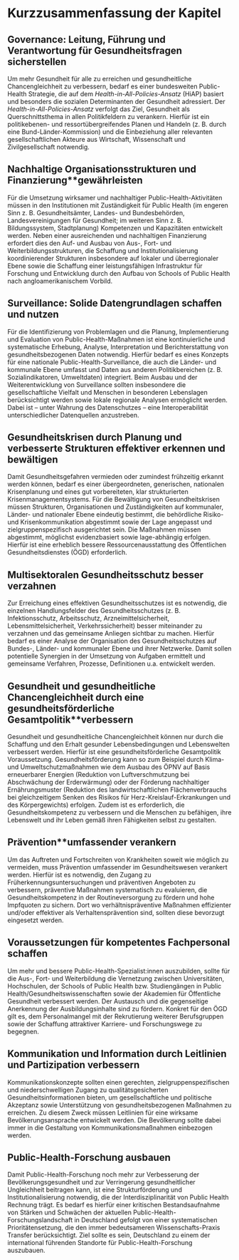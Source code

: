 # Kurzzusammenfassung der Kapitel

Governance: Leitung, Führung und Verantwortung für Gesundheitsfragen sicherstellen
----------------------------------------------------------------------------------

Um mehr Gesundheit für alle zu erreichen und gesundheitliche
Chancengleichheit zu verbessern, bedarf es einer bundesweiten
Public-Health Strategie, die auf dem *Health-in-All-Policies-Ansatz*
(HiAP) basiert und besonders die sozialen Determinanten der Gesundheit
adressiert. Der *Health-in-All-Policies-Ansatz* verfolgt das Ziel,
Gesundheit als Querschnittsthema in allen Politikfeldern zu verankern.
Hierfür ist ein politikebenen- und ressortübergreifendes Planen und
Handeln (z. B. durch eine Bund-Länder-Kommission) und die Einbeziehung
aller relevanten gesellschaftlichen Akteure aus Wirtschaft, Wissenschaft
und Zivilgesellschaft notwendig.

Nachhaltige Organisationsstrukturen und Finanzierung**gewährleisten
-------------------------------------------------------------------

Für die Umsetzung wirksamer und nachhaltiger Public-Health-Aktivitäten
müssen in den Institutionen mit Zuständigkeit für Public Health (im
engeren Sinn z. B. Gesundheitsämter, Landes- und Bundesbehörden,
Landesvereinigungen für Gesundheit; im weiteren Sinn z. B.
Bildungssystem, Stadtplanung) Kompetenzen und Kapazitäten entwickelt
werden. Neben einer ausreichenden und nachhaltigen Finanzierung
erfordert dies den Auf- und Ausbau von Aus-, Fort- und
Weiterbildungsstrukturen, die Schaffung und Institutionalisierung
koordinierender Strukturen insbesondere auf lokaler und überregionaler
Ebene sowie die Schaffung einer leistungsfähigen Infrastruktur für
Forschung und Entwicklung durch den Aufbau von Schools of Public Health
nach angloamerikanischem Vorbild.

Surveillance: Solide Datengrundlagen schaffen und nutzen
--------------------------------------------------------

Für die Identifizierung von Problemlagen und die Planung,
Implementierung und Evaluation von Public-Health-Maßnahmen ist eine
kontinuierliche und systematische Erhebung, Analyse, Interpretation und
Berichterstattung von gesundheitsbezogenen Daten notwendig. Hierfür
bedarf es eines Konzepts für eine nationale Public-Health-Surveillance,
die auch die Länder- und kommunale Ebene umfasst und Daten aus anderen
Politikbereichen (z. B. Sozialindikatoren, Umweltdaten) integriert. Beim
Ausbau und der Weiterentwicklung von Surveillance sollten insbesondere
die gesellschaftliche Vielfalt und Menschen in besonderen Lebenslagen
berücksichtigt werden sowie lokale regionale Analysen ermöglicht werden.
Dabei ist – unter Wahrung des Datenschutzes – eine Interoperabilität
unterschiedlicher Datenquellen anzustreben.

Gesundheitskrisen durch Planung und verbesserte Strukturen effektiver erkennen und bewältigen
---------------------------------------------------------------------------------------------

Damit Gesundheitsgefahren vermieden oder zumindest frühzeitig erkannt
werden können, bedarf es einer übergeordneten, generischen, nationalen
Krisenplanung und eines gut vorbereiteten, klar strukturierten
Krisenmanagementsystems. Für die Bewältigung von Gesundheitskrisen
müssen Strukturen, Organisationen und Zuständigkeiten auf kommunaler,
Länder- und nationaler Ebene eindeutig bestimmt, die behördliche Risiko-
und Krisenkommunikation abgestimmt sowie der Lage angepasst und
zielgruppenspezifisch ausgerichtet sein. Die Maßnahmen müssen
abgestimmt, möglichst evidenzbasiert sowie lage-abhängig erfolgen.
Hierfür ist eine erheblich bessere Ressourcenausstattung des
Öffentlichen Gesundheitsdienstes (ÖGD) erforderlich.

Multisektoralen Gesundheitsschutz besser verzahnen
--------------------------------------------------

Zur Erreichung eines effektiven Gesundheitsschutzes ist es notwendig,
die einzelnen Handlungsfelder des Gesundheitsschutzes (z. B.
Infektionsschutz, Arbeitsschutz, Arzneimittelsicherheit,
Lebensmittelsicherheit, Verkehrssicherheit) besser miteinander zu
verzahnen und das gemeinsame Anliegen sichtbar zu machen. Hierfür bedarf
es einer Analyse der Organisation des Gesundheitsschutzes auf Bundes-,
Länder- und kommunaler Ebene und ihrer Netzwerke. Damit sollen
potentielle Synergien in der Umsetzung von Aufgaben ermittelt und
gemeinsame Verfahren, Prozesse, Definitionen u.a. entwickelt werden.

Gesundheit und gesundheitliche Chancengleichheit durch eine gesundheitsförderliche Gesamtpolitik**verbessern
------------------------------------------------------------------------------------------------------------

Gesundheit und gesundheitliche Chancengleichheit können nur durch die
Schaffung und den Erhalt gesunder Lebensbedingungen und Lebenswelten
verbessert werden. Hierfür ist eine gesundheitsförderliche Gesamtpolitik
Voraussetzung. Gesundheitsförderung kann so zum Beispiel durch Klima-
und Umweltschutzmaßnahmen wie dem Ausbau des ÖPNV auf Basis erneuerbarer
Energien (Reduktion von Luftverschmutzung bei Abschwächung der
Erderwärmung) oder der Förderung nachhaltiger Ernährungsmuster
(Reduktion des landwirtschaftlichen Flächenverbrauchs bei gleichzeitigem
Senken des Risikos für Herz-Kreislauf-Erkrankungen und des
Körpergewichts) erfolgen. Zudem ist es erforderlich, die
Gesundheitskompetenz zu verbessern und die Menschen zu befähigen, ihre
Lebenswelt und ihr Leben gemäß ihren Fähigkeiten selbst zu gestalten.

Prävention**umfassender verankern
---------------------------------

Um das Auftreten und Fortschreiten von Krankheiten soweit wie möglich zu
vermeiden, muss Prävention umfassender im Gesundheitswesen verankert
werden. Hierfür ist es notwendig, den Zugang zu
Früherkennungsuntersuchungen und präventiven Angeboten zu verbessern,
präventive Maßnahmen systematisch zu evaluieren, die
Gesundheitskompetenz in der Routineversorgung zu fördern und hohe
Impfquoten zu sichern. Dort wo verhältnispräventive Maßnahmen
effizienter und/oder effektiver als Verhaltensprävention sind, sollten
diese bevorzugt eingesetzt werden.

Voraussetzungen für kompetentes Fachpersonal schaffen
-----------------------------------------------------

Um mehr und bessere Public-Health-Spezialist:innen auszubilden, sollte
für die Aus-, Fort- und Weiterbildung die Vernetzung zwischen
Universitäten, Hochschulen, der Schools of Public Health bzw.
Studiengängen in Public Health/Gesundheitswissenschaften sowie der
Akademien für Öffentliche Gesundheit verbessert werden. Der Austausch
und die gegenseitige Anerkennung der Ausbildungsinhalte sind zu fördern.
Konkret für den ÖGD gilt es, dem Personalmangel mit der Rekrutierung
weiterer Berufsgruppen sowie der Schaffung attraktiver Karriere- und
Forschungswege zu begegnen.

Kommunikation und Information durch Leitlinien und Partizipation verbessern
---------------------------------------------------------------------------

Kommunikationskonzepte sollten einen gerechten, zielgruppenspezifischen
und niederschwelligen Zugang zu qualitätsgesicherten
Gesundheitsinformationen bieten, um gesellschaftliche und politische
Akzeptanz sowie Unterstützung von gesundheitsbezogenen Maßnahmen zu
erreichen. Zu diesem Zweck müssen Leitlinien für eine wirksame
Bevölkerungsansprache entwickelt werden. Die Bevölkerung sollte dabei
immer in die Gestaltung von Kommunikationsmaßnahmen einbezogen werden.

Public-Health-Forschung ausbauen
--------------------------------

Damit Public-Health-Forschung noch mehr zur Verbesserung der
Bevölkerungsgesundheit und zur Verringerung gesundheitlicher
Ungleichheit beitragen kann, ist eine Strukturförderung und
Institutionalisierung notwendig, die der Interdisziplinarität von Public
Health Rechnung trägt. Es bedarf es hierfür einer kritischen
Bestandsaufnahme von Stärken und Schwächen der aktuellen
Public-Health-Forschungslandschaft in Deutschland gefolgt von einer
systematischen Prioritätensetzung, die den immer bedeutsameren
Wissenschafts-Praxis Transfer berücksichtigt. Ziel sollte es sein,
Deutschland zu einem der international führenden Standorte für
Public-Health-Forschung auszubauen.
